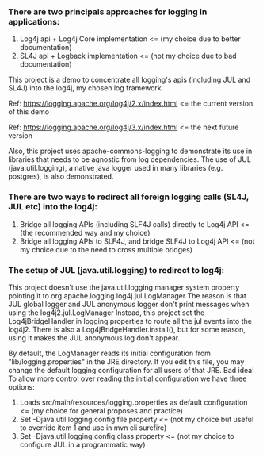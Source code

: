 ### There are two principals approaches for logging in applications:

1. Log4j api + Log4j Core implementation <= (my choice due to better documentation)
2. SL4J api + Logback implementation <= (not my choice due to bad documentation)

This project is a demo to concentrate all logging's apis (including JUL and SL4J) into the log4j, my chosen log framework.

Ref: https://logging.apache.org/log4j/2.x/index.html <= the current version of this demo

Ref: https://logging.apache.org/log4j/3.x/index.html <= the next future version

Also, this project uses apache-commons-logging to demonstrate its use in libraries that needs to be agnostic from log dependencies.
The use of JUL (java.util.logging), a native java logger used in many libraries (e.g. postgres), is also demonstrated.

### There are two ways to redirect all foreign logging calls (SL4J, JUL etc) into the log4j:

1. Bridge all logging APIs (including SLF4J calls) directly to Log4j API <= (the recommended way and my choice)
2. Bridge all logging APIs to SLF4J, and bridge SLF4J to Log4j API <= (not my choice due to the need to cross multiple bridges)

### The setup of JUL (java.util.logging) to redirect to log4j: 

This project doesn't use the java.util.logging.manager system property pointing it to org.apache.logging.log4j.jul.LogManager
The reason is that JUL global logger and JUL anonymous logger don't print messages when using the log4j2.jul.LogManager
Instead, this project set the Log4jBridgeHandler in logging.properties to route all the jul events into the log4j2.
There is also a Log4jBridgeHandler.install(), but for some reason, using it makes the JUL anonymous log don't appear.

By default, the LogManager reads its initial configuration from "lib/logging.properties" in the JRE directory.
If you edit this file, you may change the default logging configuration for all users of that JRE. Bad idea!
To allow more control over reading the initial configuration we have three options:

1. Loads src/main/resources/logging.properties as default configuration <= (my choice for general proposes and practice)
2. Set -Djava.util.logging.config.file property <= (not my choice but useful to override item 1 and use in mvn cli surefire)
3. Set -Djava.util.logging.config.class property <= (not my choice to configure JUL in a programmatic way)

